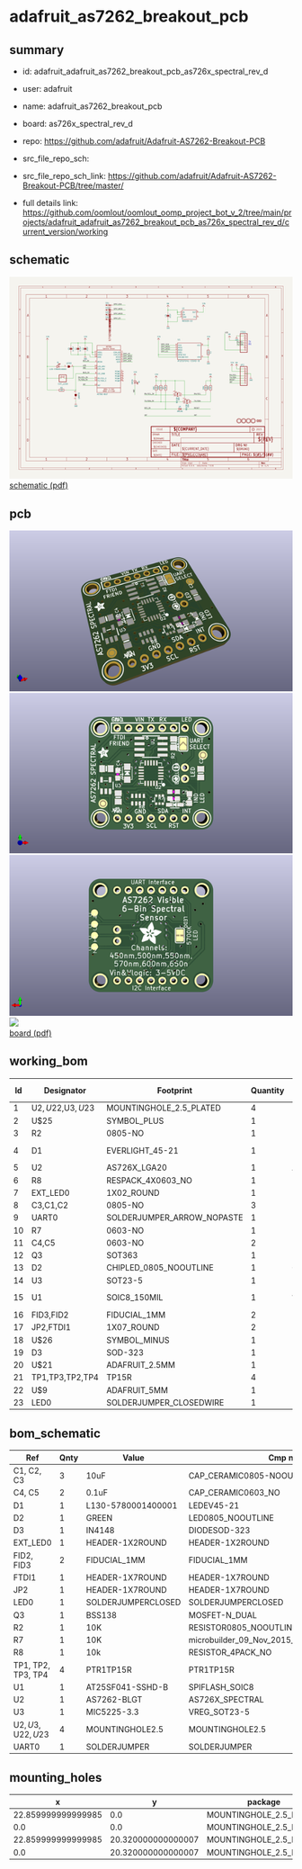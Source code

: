# adafruit_as7262_breakout_pcb
 
## summary 
* id: adafruit_adafruit_as7262_breakout_pcb_as726x_spectral_rev_d
* user: adafruit
* name: adafruit_as7262_breakout_pcb
* board: as726x_spectral_rev_d
* repo: https://github.com/adafruit/Adafruit-AS7262-Breakout-PCB



* src_file_repo_sch: 
* src_file_repo_sch_link: https://github.com/adafruit/Adafruit-AS7262-Breakout-PCB/tree/master/
* full details link: https://github.com/oomlout/oomlout_oomp_project_bot_v_2/tree/main/projects/adafruit_adafruit_as7262_breakout_pcb_as726x_spectral_rev_d/current_version/working  

## schematic  
![](working_schematic_600.png)  
[schematic (pdf)](working_schematic.pdf)  

## pcb  
![](working_3d_600.png) 
![](working_3d_front_600.png)  
![](working_3d_back_600.png)  
![](working_600.png)  
[board (pdf)](working.pdf)  

## working_bom
| Id | Designator | Footprint | Quantity | Designation | Supplier and ref |  | None | 
| --- | --- | --- | --- | --- | --- | --- | --- | 
| 1 | U$2,U$22,U$3,U$23 | MOUNTINGHOLE_2.5_PLATED | 4 | MOUNTINGHOLE2.5 |  |  | [''] | 
| 2 | U$25 | SYMBOL_PLUS | 1 |  |  |  | [''] | 
| 3 | R2 | 0805-NO | 1 | 10K |  |  | [''] | 
| 4 | D1 | EVERLIGHT_45-21 | 1 | L130-5780001400001 |  |  | [''] | 
| 5 | U2 | AS726X_LGA20 | 1 | AS7262-BLGT |  |  | [''] | 
| 6 | R8 | RESPACK_4X0603_NO | 1 | 10k |  |  | [''] | 
| 7 | EXT_LED0 | 1X02_ROUND | 1 |  |  |  | [''] | 
| 8 | C3,C1,C2 | 0805-NO | 3 | 10uF |  |  | [''] | 
| 9 | UART0 | SOLDERJUMPER_ARROW_NOPASTE | 1 |  |  |  | [''] | 
| 10 | R7 | 0603-NO | 1 | 10K |  |  | [''] | 
| 11 | C4,C5 | 0603-NO | 2 | 0.1uF |  |  | [''] | 
| 12 | Q3 | SOT363 | 1 | BSS138 |  |  | [''] | 
| 13 | D2 | CHIPLED_0805_NOOUTLINE | 1 | GREEN |  |  | [''] | 
| 14 | U3 | SOT23-5 | 1 | MIC5225-3.3 |  |  | [''] | 
| 15 | U1 | SOIC8_150MIL | 1 | AT25SF041-SSHD-B |  |  | [''] | 
| 16 | FID3,FID2 | FIDUCIAL_1MM | 2 | FIDUCIAL_1MM |  |  | [''] | 
| 17 | JP2,FTDI1 | 1X07_ROUND | 2 |  |  |  | [''] | 
| 18 | U$26 | SYMBOL_MINUS | 1 |  |  |  | [''] | 
| 19 | D3 | SOD-323 | 1 | IN4148 |  |  | [''] | 
| 20 | U$21 | ADAFRUIT_2.5MM | 1 |  |  |  | [''] | 
| 21 | TP1,TP3,TP2,TP4 | TP15R | 4 | PTR1TP15R |  |  | [''] | 
| 22 | U$9 | ADAFRUIT_5MM | 1 |  |  |  | [''] | 
| 23 | LED0 | SOLDERJUMPER_CLOSEDWIRE | 1 |  |  |  | [''] | 


## bom_schematic
| Ref | Qnty | Value | Cmp name | Footprint | Description | Vendor | DNP | 
| --- | --- | --- | --- | --- | --- | --- | --- | 
| C1, C2, C3 | 3 | 10uF | CAP_CERAMIC0805-NOOUTLINE | working:0805-NO |  |  |  | 
| C4, C5 | 2 | 0.1uF | CAP_CERAMIC0603_NO | working:0603-NO |  |  |  | 
| D1 | 1 | L130-5780001400001 | LEDEV45-21 | working:EVERLIGHT_45-21 |  |  |  | 
| D2 | 1 | GREEN | LED0805_NOOUTLINE | working:CHIPLED_0805_NOOUTLINE |  |  |  | 
| D3 | 1 | IN4148 | DIODESOD-323 | working:SOD-323 |  |  |  | 
| EXT_LED0 | 1 | HEADER-1X2ROUND | HEADER-1X2ROUND | working:1X02_ROUND |  |  |  | 
| FID2, FID3 | 2 | FIDUCIAL_1MM | FIDUCIAL_1MM | working:FIDUCIAL_1MM |  |  |  | 
| FTDI1 | 1 | HEADER-1X7ROUND | HEADER-1X7ROUND | working:1X07_ROUND |  |  |  | 
| JP2 | 1 | HEADER-1X7ROUND | HEADER-1X7ROUND | working:1X07_ROUND |  |  |  | 
| LED0 | 1 | SOLDERJUMPERCLOSED | SOLDERJUMPERCLOSED | working:SOLDERJUMPER_CLOSEDWIRE |  |  |  | 
| Q3 | 1 | BSS138 | MOSFET-N_DUAL | working:SOT363 |  |  |  | 
| R2 | 1 | 10K | RESISTOR0805_NOOUTLINE | working:0805-NO |  |  |  | 
| R7 | 1 | 10K | microbuilder_09_Nov_2015_RESISTOR_0603_NOOUT | working:0603-NO |  |  |  | 
| R8 | 1 | 10k | RESISTOR_4PACK_NO | working:RESPACK_4X0603_NO |  |  |  | 
| TP1, TP2, TP3, TP4 | 4 | PTR1TP15R | PTR1TP15R | working:TP15R |  |  |  | 
| U1 | 1 | AT25SF041-SSHD-B | SPIFLASH_SOIC8 | working:SOIC8_150MIL |  |  |  | 
| U2 | 1 | AS7262-BLGT | AS726X_SPECTRAL | working:AS726X_LGA20 |  |  |  | 
| U3 | 1 | MIC5225-3.3 | VREG_SOT23-5 | working:SOT23-5 |  |  |  | 
| U$2, U$3, U$22, U$23 | 4 | MOUNTINGHOLE2.5 | MOUNTINGHOLE2.5 | working:MOUNTINGHOLE_2.5_PLATED |  |  |  | 
| UART0 | 1 | SOLDERJUMPER | SOLDERJUMPER | working:SOLDERJUMPER_ARROW_NOPASTE |  |  |  | 


## mounting_holes
| x | y | package | value | ref | size | 
| --- | --- | --- | --- | --- | --- | 
| 22.859999999999985 | 0.0 | MOUNTINGHOLE_2.5_PLATED | MOUNTINGHOLE2.5 | U$2 | m3 | 
| 0.0 | 0.0 | MOUNTINGHOLE_2.5_PLATED | MOUNTINGHOLE2.5 | U$3 | m3 | 
| 22.859999999999985 | 20.320000000000007 | MOUNTINGHOLE_2.5_PLATED | MOUNTINGHOLE2.5 | U$22 | m3 | 
| 0.0 | 20.320000000000007 | MOUNTINGHOLE_2.5_PLATED | MOUNTINGHOLE2.5 | U$23 | m3 | 


